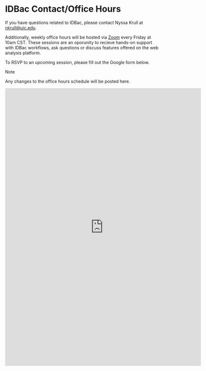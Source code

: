 # IDBac Contact/Office Hours

If you have questions related to IDBac, please contact Nyssa Krull at [nkrull@uic.edu](nkrull@uic.edu).

Additionally, weekly office hours will be hosted via [Zoom](https://uic.zoom.us/j/85354946320?pwd=RmCgZ43hNraLe2F3JaLJygAbNeTmSJ.1) every Friday at 10am CST. These sessions are an oporunity to recieve hands-on support with IDBac workflows, ask questions or discuss features offered on the web  analysis platform. 

To RSVP to an upcoming session, please fill out the Google form below. 

> [!NOTE]    
> Any changes to the office hours schedule will be posted here. 

<iframe src="https://docs.google.com/forms/d/e/1FAIpQLSfYVB6Ieq6Ap-1SKy0QjarTIHUSiqpetmXnmTv3qM3ZQktiNQ/viewform?embedded=true" width="640" height="908" frameborder="0" marginheight="0" marginwidth="0">Loading…</iframe>
